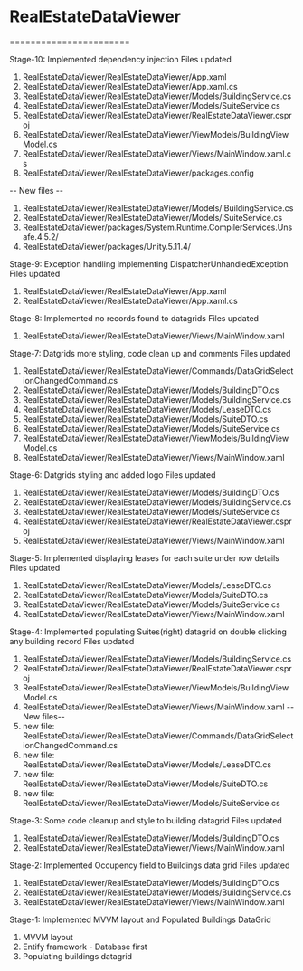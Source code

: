 # RealEstateDataViewer
=======================

Stage-10: Implemented dependency injection
Files updated
1. RealEstateDataViewer/RealEstateDataViewer/App.xaml
2. RealEstateDataViewer/RealEstateDataViewer/App.xaml.cs
3. RealEstateDataViewer/RealEstateDataViewer/Models/BuildingService.cs
4. RealEstateDataViewer/RealEstateDataViewer/Models/SuiteService.cs
5. RealEstateDataViewer/RealEstateDataViewer/RealEstateDataViewer.csproj
6. RealEstateDataViewer/RealEstateDataViewer/ViewModels/BuildingViewModel.cs
7. RealEstateDataViewer/RealEstateDataViewer/Views/MainWindow.xaml.cs
8. RealEstateDataViewer/RealEstateDataViewer/packages.config

-- New files --
1. RealEstateDataViewer/RealEstateDataViewer/Models/IBuildingService.cs
2. RealEstateDataViewer/RealEstateDataViewer/Models/ISuiteService.cs
3. RealEstateDataViewer/packages/System.Runtime.CompilerServices.Unsafe.4.5.2/
4. RealEstateDataViewer/packages/Unity.5.11.4/

Stage-9: Exception handling implementing DispatcherUnhandledException
Files updated 
1. RealEstateDataViewer/RealEstateDataViewer/App.xaml
2. RealEstateDataViewer/RealEstateDataViewer/App.xaml.cs


Stage-8: Implemented no records found to datagrids
Files updated 
1. RealEstateDataViewer/RealEstateDataViewer/Views/MainWindow.xaml

Stage-7: Datgrids more styling, code clean up and comments
Files updated 
1. RealEstateDataViewer/RealEstateDataViewer/Commands/DataGridSelectionChangedCommand.cs
2. RealEstateDataViewer/RealEstateDataViewer/Models/BuildingDTO.cs
3. RealEstateDataViewer/RealEstateDataViewer/Models/BuildingService.cs
4. RealEstateDataViewer/RealEstateDataViewer/Models/LeaseDTO.cs
5. RealEstateDataViewer/RealEstateDataViewer/Models/SuiteDTO.cs
6. RealEstateDataViewer/RealEstateDataViewer/Models/SuiteService.cs
7. RealEstateDataViewer/RealEstateDataViewer/ViewModels/BuildingViewModel.cs
8. RealEstateDataViewer/RealEstateDataViewer/Views/MainWindow.xaml


Stage-6: Datgrids styling and added logo
Files updated 
1. RealEstateDataViewer/RealEstateDataViewer/Models/BuildingDTO.cs
2. RealEstateDataViewer/RealEstateDataViewer/Models/BuildingService.cs
3. RealEstateDataViewer/RealEstateDataViewer/Models/SuiteService.cs
4. RealEstateDataViewer/RealEstateDataViewer/RealEstateDataViewer.csproj
5. RealEstateDataViewer/RealEstateDataViewer/Views/MainWindow.xaml


Stage-5: Implemented displaying leases for each suite under row details
Files updated 
1. RealEstateDataViewer/RealEstateDataViewer/Models/LeaseDTO.cs
2. RealEstateDataViewer/RealEstateDataViewer/Models/SuiteDTO.cs
3. RealEstateDataViewer/RealEstateDataViewer/Models/SuiteService.cs
4. RealEstateDataViewer/RealEstateDataViewer/Views/MainWindow.xaml

Stage-4: Implemented populating Suites(right) datagrid on double clicking any building record
Files updated 
1. RealEstateDataViewer/RealEstateDataViewer/Models/BuildingService.cs
2. RealEstateDataViewer/RealEstateDataViewer/RealEstateDataViewer.csproj
3. RealEstateDataViewer/RealEstateDataViewer/ViewModels/BuildingViewModel.cs
4. RealEstateDataViewer/RealEstateDataViewer/Views/MainWindow.xaml
--New files--
1. new file:   RealEstateDataViewer/RealEstateDataViewer/Commands/DataGridSelectionChangedCommand.cs
2. new file:   RealEstateDataViewer/RealEstateDataViewer/Models/LeaseDTO.cs
3. new file:   RealEstateDataViewer/RealEstateDataViewer/Models/SuiteDTO.cs
4. new file:   RealEstateDataViewer/RealEstateDataViewer/Models/SuiteService.cs

Stage-3: Some code cleanup and style to building datagrid
Files updated 
1. RealEstateDataViewer/RealEstateDataViewer/Models/BuildingDTO.cs
2. RealEstateDataViewer/RealEstateDataViewer/Views/MainWindow.xaml

Stage-2: Implemented Occupency field to Buildings data grid 
Files updated 
1. RealEstateDataViewer/RealEstateDataViewer/Models/BuildingDTO.cs
2. RealEstateDataViewer/RealEstateDataViewer/Models/BuildingService.cs
3. RealEstateDataViewer/RealEstateDataViewer/Views/MainWindow.xaml

Stage-1: Implemented MVVM layout and Populated Buildings DataGrid
1. MVVM layout
2. Entify framework - Database first
3. Populating buildings datagrid
